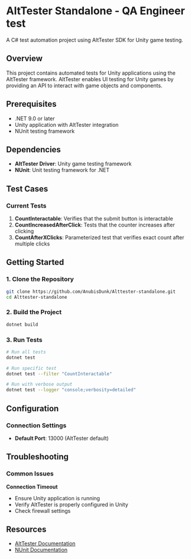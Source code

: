 # AltTester Standalone - QA Engineer test

A C# test automation project using AltTester SDK for Unity game testing.

## Overview

This project contains automated tests for Unity applications using the AltTester framework. AltTester enables UI testing for Unity games by providing an API to interact with game objects and components.

## Prerequisites

- .NET 9.0 or later
- Unity application with AltTester integration
- NUnit testing framework

## Dependencies

- **AltTester Driver**: Unity game testing framework
- **NUnit**: Unit testing framework for .NET

## Test Cases

### Current Tests

1. **CountInteractable**: Verifies that the submit button is interactable
2. **CountIncreasedAfterClick**: Tests that the counter increases after clicking
3. **CountAfterXClicks**: Parameterized test that verifies exact count after multiple clicks

## Getting Started

### 1. Clone the Repository
```bash
git clone https://github.com/AnubisDunk/Alttester-standalone.git
cd Alttester-standalone
```

### 2. Build the Project
```bash
dotnet build
```

### 3. Run Tests
```bash
# Run all tests
dotnet test

# Run specific test
dotnet test --filter "CountInteractable"

# Run with verbose output
dotnet test --logger "console;verbosity=detailed"
```

## Configuration

### Connection Settings
- **Default Port**: 13000 (AltTester default)

## Troubleshooting

### Common Issues

**Connection Timeout**
- Ensure Unity application is running
- Verify AltTester is properly configured in Unity
- Check firewall settings

## Resources

- [AltTester Documentation](https://alttester.com/docs/)
- [NUnit Documentation](https://docs.nunit.org/)
